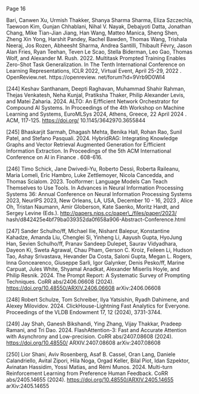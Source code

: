 Page 16

Bari, Canwen Xu, Urmish Thakker, Shanya Sharma Sharma, Eliza Szczechla, Taewoon Kim, Gunjan Chhablani, Nihal V. Nayak, Debajyoti Datta, Jonathan Chang, Mike Tian-Jian Jiang, Han Wang, Matteo Manica, Sheng Shen, Zheng Xin Yong, Harshit Pandey, Rachel Bawden, Thomas Wang, Trishala Neeraj, Jos Rozen, Abheesht Sharma, Andrea Santilli, Thibault Févry, Jason Alan Fries, Ryan Teehan, Teven Le Scao, Stella Biderman, Leo Gao, Thomas Wolf, and Alexander M. Rush. 2022. Multitask Prompted Training Enables Zero-Shot Task Generalization. In The Tenth International Conference on Learning Representations, ICLR 2022, Virtual Event, April 25-29, 2022 . OpenReview.net. https://openreview. net/forum?id=9Vrb9D0WI4

[244] Keshav Santhanam, Deepti Raghavan, Muhammad Shahir Rahman, Thejas Venkatesh, Neha Kunjal, Pratiksha Thaker, Philip Alexander Levis, and Matei Zaharia. 2024. ALTO: An E/fficient Network Orchestrator for Compound AI Systems. In Proceedings of the 4th Workshop on Machine Learning and Systems, EuroMLSys 2024, Athens, Greece, 22 April 2024 . ACM, 117-125. https://doi.org/ 10.1145/3642970.3655844

[245] Bhaskarjit Sarmah, Dhagash Mehta, Benika Hall, Rohan Rao, Sunil Patel, and Stefano Pasquali. 2024. HybridRAG: Integrating Knowledge Graphs and Vector Retrieval Augmented Generation for E/fficient Information Extraction. In Proceedings of the 5th ACM International Conference on AI in Finance . 608-616.

[246] Timo Schick, Jane Dwivedi-Yu, Roberto Dessì, Roberta Raileanu, Maria Lomeli, Eric Hambro, Luke Zettlemoyer, Nicola Cancedda, and Thomas Scialom. 2023. Toolformer: Language Models Can Teach Themselves to Use Tools. In Advances in Neural Information Processing Systems 36: Annual Conference on Neural Information Processing Systems 2023, NeurIPS 2023, New Orleans, LA, USA, December 10 - 16, 2023 , Alice Oh, Tristan Naumann, Amir Globerson, Kate Saenko, Moritz Hardt, and Sergey Levine (Eds.). http://papers.nips.cc/paper\_/files/paper/2023/ hash/d842425e4bf79ba039352da0f658a906-Abstract-Conference.html

[247] Sander Schulho/ff, Michael Ilie, Nishant Balepur, Konstantine Kahadze, Amanda Liu, Chenglei Si, Yinheng Li, Aayush Gupta, HyoJung Han, Sevien Schulho/ff, Pranav Sandeep Dulepet, Saurav Vidyadhara, Dayeon Ki, Sweta Agrawal, Chau Pham, Gerson C. Kroiz, Feileen Li, Hudson Tao, Ashay Srivastava, Hevander Da Costa, Saloni Gupta, Megan L. Rogers, Inna Goncearenco, Giuseppe Sarli, Igor Galynker, Denis Pesko/ff, Marine Carpuat, Jules White, Shyamal Anadkat, Alexander Miserlis Hoyle, and Philip Resnik. 2024. The Prompt Report: A Systematic Survey of Prompting Techniques. CoRR abs/2406.06608 (2024). https://doi.org/10.48550/ARXIV.2406.06608 arXiv:2406.06608

[248] Robert Schulze, Tom Schreiber, Ilya Yatsishin, Ryadh Dahimene, and Alexey Milovidov. 2024. ClickHouse-Lightning Fast Analytics for Everyone. Proceedings of the VLDB Endowment 17, 12 (2024), 3731-3744.

[249] Jay Shah, Ganesh Bikshandi, Ying Zhang, Vijay Thakkar, Pradeep Ramani, and Tri Dao. 2024. FlashAttention-3: Fast and Accurate Attention with Asynchrony and Low-precision. CoRR abs/2407.08608 (2024). https://doi.org/10.48550/ ARXIV.2407.08608 arXiv:2407.08608

[250] Lior Shani, Aviv Rosenberg, Asaf B. Cassel, Oran Lang, Daniele Calandriello, Avital Zipori, Hila Noga, Orgad Keller, Bilal Piot, Idan Szpektor, Avinatan Hassidim, Yossi Matias, and Rémi Munos. 2024. Multi-turn Reinforcement Learning from Preference Human Feedback. CoRR abs/2405.14655 (2024). https://doi.org/10.48550/ARXIV.2405.14655 arXiv:2405.14655